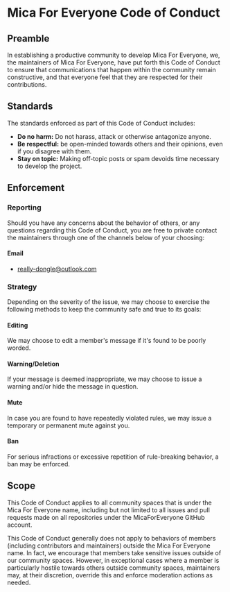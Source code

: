 # Mica For Everyone Code of Conduct

## Preamble
In establishing a productive community to develop Mica For Everyone, we, the maintainers of Mica For Everyone, 
have put forth this Code of Conduct to ensure that communications that happen within the community remain constructive,
and that everyone feel that they are respected for their contributions.

## Standards
The standards enforced as part of this Code of Conduct includes:
- **Do no harm:** Do not harass, attack or otherwise antagonize anyone.
- **Be respectful:** be open-minded towards others and their opinions, even if you disagree with them.
- **Stay on topic:** Making off-topic posts or spam devoids time necessary to develop the project.

## Enforcement
### Reporting
Should you have any concerns about the behavior of others, or any questions regarding this Code of Conduct,
you are free to private contact the maintainers through one of the channels below of your choosing:

#### Email
- really-dongle@outlook.com

### Strategy
Depending on the severity of the issue, we may choose to exercise the following methods to keep the community safe
and true to its goals:

#### Editing
We may choose to edit a member's message if it's found to be poorly worded.

#### Warning/Deletion
If your message is deemed inappropriate, we may choose to issue a warning and/or hide the message in question.

#### Mute
In case you are found to have repeatedly violated rules, we may issue a temporary or permanent mute against you.

#### Ban
For serious infractions or excessive repetition of rule-breaking behavior, a ban may be enforced.

## Scope
This Code of Conduct applies to all community spaces that is under the Mica For Everyone name, including but not limited to
all issues and pull requests made on all repositories under the MicaForEveryone GitHub account.

This Code of Conduct generally does not apply to behaviors of members (including contributors and maintainers)
outside the Mica For Everyone name. In fact, we encourage that members take sensitive issues outside of our community spaces.
However, in exceptional cases where a member is particularly hostile towards others outside community spaces,
maintainers may, at their discretion, override this and enforce moderation actions as needed.
